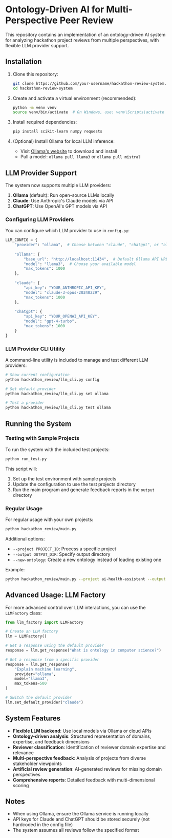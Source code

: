# Ontology-Driven AI for Multi-Perspective Peer Review

This repository contains an implementation of an ontology-driven AI system for analyzing hackathon project reviews from multiple perspectives, with flexible LLM provider support.

## Installation

1. Clone this repository:
   ```bash
   git clone https://github.com/your-username/hackathon-review-system.git
   cd hackathon-review-system
   ```

2. Create and activate a virtual environment (recommended):
   ```bash
   python -m venv venv
   source venv/bin/activate  # On Windows, use: venv\Scripts\activate
   ```

3. Install required dependencies:
   ```bash
   pip install scikit-learn numpy requests
   ```

4. (Optional) Install Ollama for local LLM inference:
   - Visit [Ollama's website](https://ollama.ai/) to download and install
   - Pull a model: `ollama pull llama3` or `ollama pull mistral`

## LLM Provider Support

The system now supports multiple LLM providers:

1. **Ollama** (default): Run open-source LLMs locally
2. **Claude**: Use Anthropic's Claude models via API
3. **ChatGPT**: Use OpenAI's GPT models via API

### Configuring LLM Providers

You can configure which LLM provider to use in `config.py`:

```python
LLM_CONFIG = {
    "provider": "ollama",  # Choose between "claude", "chatgpt", or "ollama"
    
    "ollama": {
        "base_url": "http://localhost:11434",  # Default Ollama API URL
        "model": "llama3",  # Choose your available model
        "max_tokens": 1000
    },
    
    "claude": {
        "api_key": "YOUR_ANTHROPIC_API_KEY",
        "model": "claude-3-opus-20240229",
        "max_tokens": 1000
    },
    
    "chatgpt": {
        "api_key": "YOUR_OPENAI_API_KEY",
        "model": "gpt-4-turbo", 
        "max_tokens": 1000
    }
}
```

### LLM Provider CLI Utility

A command-line utility is included to manage and test different LLM providers:

```bash
# Show current configuration
python hackathon_review/llm_cli.py config

# Set default provider
python hackathon_review/llm_cli.py set ollama

# Test a provider
python hackathon_review/llm_cli.py test ollama
```

## Running the System

### Testing with Sample Projects

To run the system with the included test projects:

```bash
python run_test.py
```

This script will:
1. Set up the test environment with sample projects
2. Update the configuration to use the test projects directory
3. Run the main program and generate feedback reports in the `output` directory

### Regular Usage

For regular usage with your own projects:

```bash
python hackathon_review/main.py
```

Additional options:
- `--project PROJECT_ID`: Process a specific project
- `--output OUTPUT_DIR`: Specify output directory
- `--new-ontology`: Create a new ontology instead of loading existing one

Example:
```bash
python hackathon_review/main.py --project ai-health-assistant --output results
```

## Advanced Usage: LLM Factory

For more advanced control over LLM interactions, you can use the `LLMFactory` class:

```python
from llm_factory import LLMFactory

# Create an LLM factory
llm = LLMFactory()

# Get a response using the default provider
response = llm.get_response("What is ontology in computer science?")

# Get a response from a specific provider
response = llm.get_response(
    "Explain machine learning",
    provider="ollama",
    model="llama3",
    max_tokens=500
)

# Switch the default provider
llm.set_default_provider("claude")
```

## System Features

- **Flexible LLM backend**: Use local models via Ollama or cloud APIs
- **Ontology-driven analysis**: Structured representation of domains, expertise, and feedback dimensions
- **Reviewer classification**: Identification of reviewer domain expertise and relevance
- **Multi-perspective feedback**: Analysis of projects from diverse stakeholder viewpoints
- **Artificial review generation**: AI-generated reviews for missing domain perspectives
- **Comprehensive reports**: Detailed feedback with multi-dimensional scoring

## Notes

- When using Ollama, ensure the Ollama service is running locally
- API keys for Claude and ChatGPT should be stored securely (not hardcoded in the config file)
- The system assumes all reviews follow the specified format
